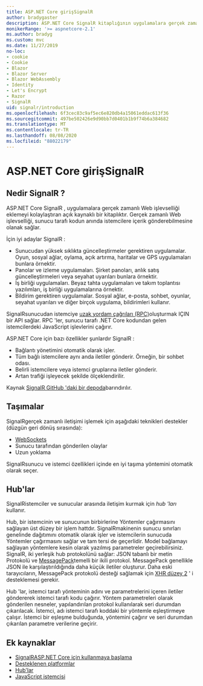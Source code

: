 ```yaml
---
title: ASP.NET Core girişSignalR
author: bradygaster
description: ASP.NET Core SignalR kitaplığının uygulamalara gerçek zamanlı işlevsellik eklemeyi nasıl basitleştireceğinizi öğrenin.
monikerRange: '>= aspnetcore-2.1'
ms.author: bradyg
ms.custom: mvc
ms.date: 11/27/2019
no-loc:
- cookie
- Cookie
- Blazor
- Blazor Server
- Blazor WebAssembly
- Identity
- Let's Encrypt
- Razor
- SignalR
uid: signalr/introduction
ms.openlocfilehash: 6f3cec83c9af5ec6e820db4a15061eddac613f36
ms.sourcegitcommit: 497be502426e9d90bb7d0401b1b9f74b6a384682
ms.translationtype: MT
ms.contentlocale: tr-TR
ms.lasthandoff: 08/08/2020
ms.locfileid: "88022179"
---
```

# <a name="introduction-to-aspnet-core-no-locsignalr"></a>ASP.NET Core girişSignalR

## <a name="what-is-no-locsignalr"></a>Nedir SignalR ?

ASP.NET Core SignalR , uygulamalara gerçek zamanlı Web işlevselliği eklemeyi kolaylaştıran açık kaynaklı bir kitaplıktır. Gerçek zamanlı Web işlevselliği, sunucu tarafı kodun anında istemcilere içerik gönderebilmesine olanak sağlar.

İçin iyi adaylar SignalR :

* Sunucudan yüksek sıklıkta güncelleştirmeler gerektiren uygulamalar. Oyun, sosyal ağlar, oylama, açık artırma, haritalar ve GPS uygulamaları bunlara örnektir.
* Panolar ve izleme uygulamaları. Şirket panoları, anlık satış güncelleştirmeleri veya seyahat uyarıları bunlara örnektir.
* İş birliği uygulamaları. Beyaz tahta uygulamaları ve takım toplantısı yazılımları, iş birliği uygulamalarına örnektir.
* Bildirim gerektiren uygulamalar. Sosyal ağlar, e-posta, sohbet, oyunlar, seyahat uyarıları ve diğer birçok uygulama, bildirimleri kullanır.

SignalRsunucudan istemciye [uzak yordam çağrıları (RPC)](https://wikipedia.org/wiki/Remote_procedure_call)oluşturmak IÇIN bir API sağlar. RPC 'ler, sunucu tarafı .NET Core kodundan gelen istemcilerdeki JavaScript işlevlerini çağırır.

ASP.NET Core için bazı özellikler şunlardır SignalR :

* Bağlantı yönetimini otomatik olarak işler.
* Tüm bağlı istemcilere aynı anda iletiler gönderir. Örneğin, bir sohbet odası.
* Belirli istemcilere veya istemci gruplarına iletiler gönderir.
* Artan trafiği işleyecek şekilde ölçeklendirilir.

Kaynak [ SignalR GitHub 'daki bir depoda](https://github.com/dotnet/AspNetCore/tree/master/src/SignalR)barındırılır.

## <a name="transports"></a>Taşımalar

SignalRgerçek zamanlı iletişimi işlemek için aşağıdaki teknikleri destekler (düzgün geri dönüş sırasında):

* [WebSockets](https://tools.ietf.org/html/rfc7118)
* Sunucu tarafından gönderilen olaylar
* Uzun yoklama

SignalRsunucu ve istemci özellikleri içinde en iyi taşıma yöntemini otomatik olarak seçer.

## <a name="hubs"></a>Hub'lar

SignalRistemciler ve sunucular arasında iletişim kurmak için *hub 'ları* kullanır.

Hub, bir istemcinin ve sunucunun birbirlerine Yöntemler çağırmasını sağlayan üst düzey bir işlem hattdır. SignalRmakinenin sunucu sınırları genelinde dağıtımını otomatik olarak işler ve istemcilerin sunucuda Yöntemler çağırmasını sağlar ve tam tersi de geçerlidir. Model bağlamayı sağlayan yöntemlere kesin olarak yazılmış parametreler geçirebilirsiniz. SignalR, iki yerleşik hub protokolünü sağlar: JSON tabanlı bir metin Protokolü ve [MessagePack](https://msgpack.org/)temelli bir ikili protokol.  MessagePack genellikle JSON ile karşılaştırıldığında daha küçük iletiler oluşturur. Daha eski tarayıcıların, MessagePack protokolü desteği sağlamak için [XHR düzey 2](https://caniuse.com/#feat=xhr2) ' i desteklemesi gerekir.

Hub 'lar, istemci tarafı yönteminin adını ve parametrelerini içeren iletiler göndererek istemci tarafı kodu çağırır. Yöntem parametreleri olarak gönderilen nesneler, yapılandırılan protokol kullanılarak seri durumdan çıkarılacak. İstemci, adı istemci tarafı koddaki bir yöntemle eşleştirmeye çalışır. İstemci bir eşleşme bulduğunda, yöntemini çağırır ve seri durumdan çıkarılan parametre verilerine geçirir.

## <a name="additional-resources"></a>Ek kaynaklar

* [SignalRASP.NET Core için kullanmaya başlama](xref:tutorials/signalr)
* [Desteklenen platformlar](xref:signalr/supported-platforms)
* [Hub'lar](xref:signalr/hubs)
* [JavaScript istemcisi](xref:signalr/javascript-client)
